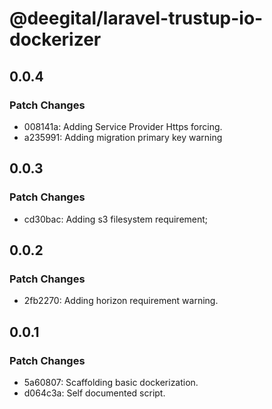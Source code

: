 # @deegital/laravel-trustup-io-dockerizer

## 0.0.4

### Patch Changes

- 008141a: Adding Service Provider Https forcing.
- a235991: Adding migration primary key warning

## 0.0.3

### Patch Changes

- cd30bac: Adding s3 filesystem requirement;

## 0.0.2

### Patch Changes

- 2fb2270: Adding horizon requirement warning.

## 0.0.1

### Patch Changes

- 5a60807: Scaffolding basic dockerization.
- d064c3a: Self documented script.
